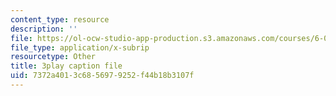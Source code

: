 ```yaml
---
content_type: resource
description: ''
file: https://ol-ocw-studio-app-production.s3.amazonaws.com/courses/6-042j-mathematics-for-computer-science-spring-2015/7372a4013c6856979252f44b18b3107f_vzpFQ3uNyPo.vtt
file_type: application/x-subrip
resourcetype: Other
title: 3play caption file
uid: 7372a401-3c68-5697-9252-f44b18b3107f
---
```


